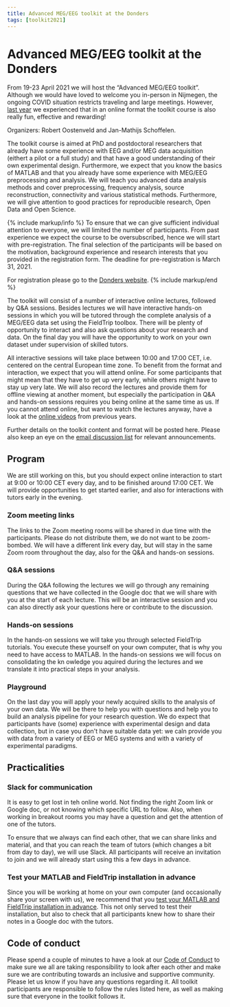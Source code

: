 ```yaml
---
title: Advanced MEG/EEG toolkit at the Donders
tags: [toolkit2021]
---
```


# Advanced MEG/EEG toolkit at the Donders

From 19-23 April 2021 we will host the “Advanced MEG/EEG toolkit”. Although we would have loved to welcome you in-person in Nijmegen, the ongoing COVID situation restricts traveling and large meetings. However, [last year]((/workshop/toolkit2020)) we experienced that in an online format the toolkit course is also really fun, effective and rewarding!

Organizers: Robert Oostenveld and Jan-Mathijs Schoffelen.

The toolkit course is aimed at PhD and postdoctoral researchers that already have some experience with EEG and/or MEG data acquisition (eithert a pilot or a full study) and that have a good understanding of their own experimental design. Furthermore, we expect that you know the basics of MATLAB and that you already have some experience with MEG/EEG preprocessing and analysis. We will teach you advanced data analysis methods and cover preprocessing, frequency analysis, source reconstruction, connectivity and various statistical methods. Furthermore, we will give attention to good practices for reproducible research, Open Data and Open Science.

{% include markup/info %}
To ensure that we can give sufficient individual attention to everyone, we will limited the number of participants. From past experience we expect the course to be oversubscribed, hence we will start with pre-registration. The final selection of the participants will be based on the motivation, background experience and research interests that you provided in the registration form. The deadline for pre-registration is March 31, 2021.

For registration please go to the [Donders website](https://www.ru.nl/donders/agenda/donders-tool-kits/vm-tool-kits/donders-meg-eeg-toolkit/).
{% include markup/end %}

The toolkit will consist of a number of interactive online lectures, followed by Q&A sessions. Besides lectures we will have interactive hands-on sessions in which you will be tutored through the complete analysis of a MEG/EEG data set using the FieldTrip toolbox. There will be plenty of opportunity to interact and also ask questions about your research and data. On the final day you will have the opportunity to work on your own dataset under supervision of skilled tutors.

All interactive sessions will take place between 10:00 and 17:00 CET, i.e. centered on the central European time zone. To benefit from the format and interaction, we expect that you will attend online. For some participants that might mean that they have to get up very early, while others might have to stay up very late. We will also record the lectures and provide them for offline viewing at another moment, but especially the participation in Q&A and hands-on sessions requires you being online at the same time as us. If you cannot attend online, but want to watch the lectures anyway, have a look at the [online videos](https://www.fieldtriptoolbox.org/video/) from previous years.

Further details on the toolkit content and format will be posted here. Please also keep an eye on the [email discussion list](/discussion_list) for relevant announcements.

## Program

We are still working on this, but you should expect online interaction to start at 9:00 or 10:00 CET every day, and to be finished around 17:00 CET. We will provide opportunities to get started earlier, and also for interactions with tutors early in the evening.

### Zoom meeting links

The links to the Zoom meeting rooms will be shared in due time with the participants. Please do not distribute them, we do not want to be zoom-bombed. We will have a different link every day, but will stay in the same Zoom room throughout the day, also for the Q&A and hands-on sessions.

### Q&A sessions

During the Q&A following the lectures we will go through any remaining questions that we have collected in the Google doc that we will share with you at the start of each lecture. This will be an interactive session and you can also directly ask your questions here or contribute to the discussion.

### Hands-on sessions

In the hands-on sessions we will take you through selected FieldTrip tutorials. You execute these yourself on your own computer, that is why you need to have access to MATLAB. In the hands-on sessions we will focus on consolidating the kn owledge you aquired during the lectures and we translate it into practical steps in your analysis.

### Playground

On the last day you will apply your newly acquired skills to the analysis of your own data. We will be there to help you with questions and help you to build an analysis pipeline for your research question. We do expect that participants have (some) experience with experimental design and data collection, but in case you don't  have suitable data yet: we caln provide you with data from a variety of EEG or MEG systems and with a variety of experimental paradigms.

## Practicalities

### Slack for communication

It is easy to get lost in teh online world. Not finding the right Zoom link or Google doc, or not knowing which specific URL to follow. Also, when working in breakout rooms you may have a question and get the attention of one of the tutors.

To ensure that we always can find each other, that we can share links and material, and that you can reach the team of tutors (which changes a bit from day to day), we will use Slack. All participants will receive an invitation to join and we will already start using this a few days in advance.

### Test your MATLAB and FieldTrip installation in advance

Since you will be working at home on your own computer (and occasionally share your screen with us), we recommend that you [test your MATLAB and FieldTrip installation in advance](/workshop/toolkit2021/test_installation). This not only served to test their installation, but also to check that all participants knew how to share their notes in a Google doc with the tutors.

## Code of conduct

Please spend a couple of minutes to have a look at our [Code of Conduct](/workshop/toolkit2021/code_of_conduct) to make sure we all are taking responsibility to look after each other and make sure we are contributing towards an inclusive and supportive community. Please let us know if you have any questions regarding it. All toolkit participants are responsible to follow the rules listed here, as well as making sure that everyone in the toolkit follows it.
